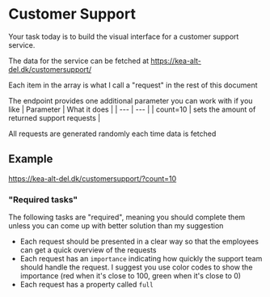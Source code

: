 # Customer Support
Your task today is to build the visual interface for a customer support service.

The data for the service can be fetched at https://kea-alt-del.dk/customersupport/

Each item in the array is what I call a "request" in the rest of this document

The endpoint provides one additional parameter you can work with if you like
| Parameter | What it does |
| --- | --- |
| count=10 | sets the amount of returned support requests |

All requests are generated randomly each time data is fetched
## Example
https://kea-alt-del.dk/customersupport/?count=10

### "Required tasks"
The following tasks are "required", meaning you should complete them unless you can come up with better solution than my suggestion

* Each request should be presented in a clear way so that the employees can get a quick overview of the requests
* Each request has an `importance` indicating how quickly the support team should handle the request. I suggest you use color codes to show the importance (red when it's close to 100, green when it's close to 0)
* Each request has a property called `full`
